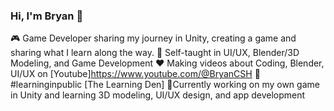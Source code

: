 ### Hi, I'm Bryan 🍂

🎮 Game Developer sharing my journey in Unity, creating a game and sharing what I learn along the way.
🌱 Self-taught in UI/UX, Blender/3D Modeling, and Game Development
❤️ Making videos about Coding, Blender, UI/UX on [Youtube]https://www.youtube.com/@BryanCSH
🌸 #learninginpublic [The Learning Den]
🎯Currently working on my own game in Unity and learning 3D modeling, UI/UX design, and app development
